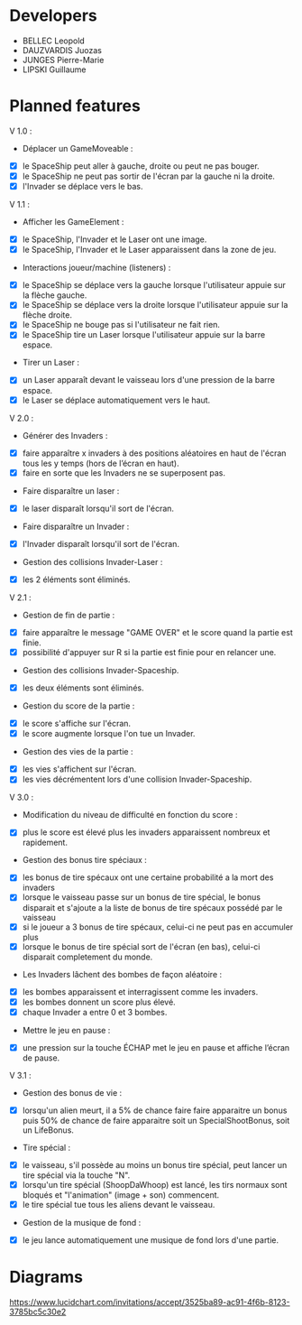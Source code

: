 # Developers

* BELLEC Leopold
* DAUZVARDIS Juozas
* JUNGES Pierre-Marie
* LIPSKI Guillaume

# Planned features

V 1.0 :
* Déplacer un GameMoveable :
 - [x] le SpaceShip peut aller à gauche, droite ou peut ne pas bouger.
 - [x] le SpaceShip ne peut pas sortir de l'écran par la gauche ni la droite.
 - [x] l'Invader se déplace vers le bas.

V 1.1 :
* Afficher les GameElement :
 - [x] le SpaceShip, l'Invader et le Laser ont une image.
 - [x] le SpaceShip, l'Invader et le Laser apparaissent dans la zone de jeu.
* Interactions joueur/machine (listeners) :
 - [x] le SpaceShip se déplace vers la gauche lorsque l'utilisateur appuie sur la flèche gauche.
 - [x] le SpaceShip se déplace vers la droite lorsque l'utilisateur appuie sur la flèche droite.
 - [x] le SpaceShip ne bouge pas si l'utilisateur ne fait rien.
 - [x] le SpaceShip tire un Laser lorsque l'utilisateur appuie sur la barre espace.
* Tirer un Laser :
 - [x] un Laser apparaît devant le vaisseau lors d'une pression de la barre espace.
 - [x] le Laser se déplace automatiquement vers le haut.

V 2.0 :
* Générer des Invaders :
 - [x] faire apparaître x invaders à des positions aléatoires en haut de l'écran tous les y temps (hors de l’écran en haut).
 - [x] faire en sorte que les Invaders ne se superposent pas.
* Faire disparaître un laser :
 - [x] le laser disparaît lorsqu'il sort de l'écran.
* Faire disparaître un Invader :
 - [x] l'Invader disparaît lorsqu'il sort de l'écran.
* Gestion des collisions Invader-Laser :
 - [x] les 2 éléments sont éliminés.

V 2.1 :
* Gestion de fin de partie :
 - [x] faire apparaître le message "GAME OVER" et le score quand la partie est finie.
 - [x] possibilité d'appuyer sur R si la partie est finie pour en relancer une.
* Gestion des collisions Invader-Spaceship.
 - [x] les deux éléments sont éliminés.
* Gestion du score de la partie :
 - [x] le score s'affiche sur l'écran.
 - [x] le score augmente lorsque l'on tue un Invader.
* Gestion des vies de la partie :
 - [x] les vies s'affichent sur l'écran.
 - [x] les vies décrémentent lors d'une collision Invader-Spaceship.

V 3.0 :
* Modification du niveau de difficulté en fonction du score :
 - [x] plus le score est élevé plus les invaders apparaissent nombreux et rapidement.
* Gestion des bonus tire spéciaux :
 - [x] les bonus de tire spécaux ont une certaine probabilité a la mort des invaders
 - [x] lorsque le vaisseau passe sur un bonus de tire spécial, le bonus disparait et s'ajoute a la liste de bonus de tire spécaux possédé par le vaisseau
 - [x] si le joueur a 3 bonus de tire spécaux, celui-ci ne peut pas en accumuler plus
 - [x] lorsque le bonus de tire spécial sort de l'écran (en bas), celui-ci disparait completement du monde.
* Les Invaders lâchent des bombes de façon aléatoire :
 - [x] les bombes apparaissent et interragissent comme les invaders.
 - [x] les bombes donnent un score plus élevé.
 - [x] chaque Invader a entre 0 et 3 bombes.
* Mettre le jeu en pause :
 - [x] une pression sur la touche ÉCHAP met le jeu en pause et affiche l’écran de pause.

V 3.1 :
* Gestion des bonus de vie :
 - [x] lorsqu'un alien meurt, il a 5% de chance faire faire apparaitre un bonus puis 50% de chance de faire apparaitre soit un SpecialShootBonus, soit un LifeBonus.
* Tire spécial :
 - [x] le vaisseau, s'il possède au moins un bonus tire spécial, peut lancer un tire spécial via la touche "N".
 - [x] lorsqu'un tire spécial (ShoopDaWhoop) est lancé, les tirs normaux sont bloqués et "l'animation" (image + son) commencent.
 - [x] le tire spécial tue tous les aliens devant le vaisseau.
* Gestion de la musique de fond :
 - [x] le jeu lance automatiquement une musique de fond lors d'une partie.

# Diagrams

https://www.lucidchart.com/invitations/accept/3525ba89-ac91-4f6b-8123-3785bc5c30e2
